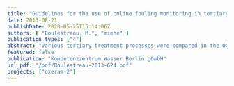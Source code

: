 ```yaml
---
title: "Guidelines for the use of online fouling monitoring in tertiary treatment"
date: 2013-08-21
publishDate: 2020-05-25T15:14:06Z
authors: [ "Boulestreau, M.", "miehe" ]
publication_types: ["4"]
abstract: "Various tertiary treatment processes were compared in the OXERAM project, including a polymeric membrane and a microsieve pilot plant which were installed at the Ruhleben WWTP in Berlin and operated for almost two years. To increase the performance of both these processes, pre-treatments with ozonation, coagulation and/or flocculation were tested. In order to optimize the hybrid processes and to develop a control strategy, online monitoring was implemented. After a literature review and lab trials at the Technische Universität Berlin (TUB) during the project preparation phase, two instruments were recommended. An NS500 device by Nanosight was installed in the UF membrane pilot (pore diameter = 20 nm) influent with sampling every 15 minutes before and after the inline coagulation. The particles between 50 and 1000 nm were analysed to evaluate the impact of the ozonation / coagulation or the coagulation alone on the nanoparticles below 500 nm which are most responsible for fouling. For a better reproducibility and quality of the results, samples were pre-filtered by an online metallic 5 µm filter. Particle analysis by Nanoparticle Tracking Analysis (NTA) was obtained to give reliable and reproducible information about the concentration and size distributions of the colloidal fraction in the tested treated domestic wastewater. Correlation between the membrane reversible fouling measured with the help of the trans-membrane pressure (TMP) and the concentration of particles between 100 and 200 nm were detected. Online measurements at the pilot-scale indicate that colloid peak concentrations can be compensated for by coagulation with an optimum dose of 8 mg Fe3+/L. Furthermore, a comparison of FeCl3 and PACl demonstrated that the former is more effective in colloid removal in this treated domestic wastewater. Due to the combination of pre-ozonation and subsequent coagulation, a synergy effect was determined as the combined treatments lead to a better particle removal compared to the effect of the single treatments at same dosages of O3 and Fe3+. A combination of 0.5 mg O3/mg DOC0 and 8 mg Fe3+/L leads to a total reduction down to < 5 % of the initial colloid content1. However a direct prediction of irreversible fouling was not possible. This device should be further optimized for its potential to reduce operational costs and lower solid loads and thus fouling on the membrane. A Pamas particle counter device was installed in the microsieve effluent pipe bypass and this measured the particle size distribution continuously by light extinction at a wavelength of 635 nm at 25 mL/min. No pre-treatment was necessary and it was possible to automatically clean the instrument every hour with distilled water or another cleaning solution. Piping and sensor cell maintenance was crucial to improve the quality of the results due to the high potential of the effluent water to post-flocculate. For optimization of the coagulant and flocculant mixing velocity, the particle counter results were more accurate than the turbidity sensor which did not detect any changes in the effluent water quality. The monitoring tool detected the lowest particle concentration for the optimized mixing velocity. However, the particle counter did not provide better information than an online turbidity sensor for other parameters such as the coagulant types or doses. Therefore, while it is recommended to use an online particle counter during the microsieve plant (10 µm) start-up phase to optimize the coagulation and flocculation, for routine controls an online turbidity sensor is sufficient. Moreover turbidity sensors are less demanding in terms of maintenance effort. The project showed that using the turbidity signal to adapt the coagulant dose was very efficient."
featured: false
publication: "Kompetenzzentrum Wasser Berlin gGmbH"
url_pdf: "/pdf/Boulestreau-2013-624.pdf"
projects: ["oxeram-2"]
---
```


